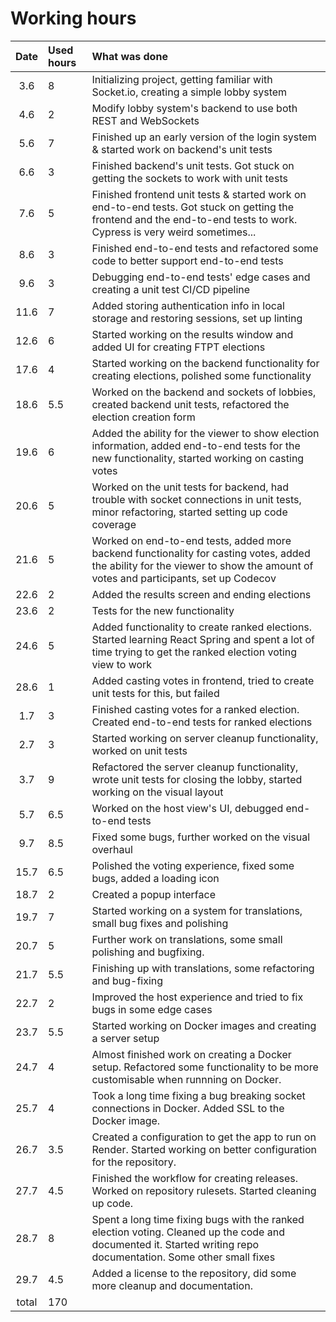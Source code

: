 # Working hours

| Date | Used hours | What was done  |
| :----:|:-----| :-----|
| 3.6 | 8    | Initializing project, getting familiar with Socket.io, creating a simple lobby system |
| 4.6 | 2    | Modify lobby system's backend to use both REST and WebSockets |
| 5.6 | 7    | Finished up an early version of the login system & started work on backend's unit tests |
| 6.6 | 3    | Finished backend's unit tests. Got stuck on getting the sockets to work with unit tests |
| 7.6 | 5    | Finished frontend unit tests & started work on end-to-end tests. Got stuck on getting the frontend and the end-to-end tests to work. Cypress is very weird sometimes... |
| 8.6 | 3    | Finished end-to-end tests and refactored some code to better support end-to-end tests |
| 9.6 | 3    | Debugging end-to-end tests' edge cases and creating a unit test CI/CD pipeline |
| 11.6 | 7   | Added storing authentication info in local storage and restoring sessions, set up linting |
| 12.6 | 6   | Started working on the results window and added UI for creating FTPT elections|
| 17.6 | 4   | Started working on the backend functionality for creating elections, polished some functionality|
| 18.6 | 5.5   | Worked on the backend and sockets of lobbies, created backend unit tests, refactored the election creation form|
| 19.6 | 6  | Added the ability for the viewer to show election information, added end-to-end tests for the new functionality, started working on casting votes|
| 20.6 | 5  | Worked on the unit tests for backend, had trouble with socket connections in unit tests, minor refactoring, started setting up code coverage|
| 21.6 | 5  | Worked on end-to-end tests, added more backend functionality for casting votes, added the ability for the viewer to show the amount of votes and participants, set up Codecov|
| 22.6 | 2  | Added the results screen and ending elections|
| 23.6 | 2  | Tests for the new functionality|
| 24.6 | 5  | Added functionality to create ranked elections. Started learning React Spring and spent a lot of time trying to get the ranked election voting view to work|
| 28.6 | 1  | Added casting votes in frontend, tried to create unit tests for this, but failed|
| 1.7 | 3  | Finished casting votes for a ranked election. Created end-to-end tests for ranked elections|
| 2.7 | 3  | Started working on server cleanup functionality, worked on unit tests|
| 3.7 | 9  | Refactored the server cleanup functionality, wrote unit tests for closing the lobby, started working on the visual layout|
| 5.7 | 6.5  | Worked on the host view's UI, debugged end-to-end tests|
| 9.7 | 8.5  | Fixed some bugs, further worked on the visual overhaul|
| 15.7 | 6.5  | Polished the voting experience, fixed some bugs, added a loading icon|
| 18.7 | 2  | Created a popup interface |
| 19.7 | 7  | Started working on a system for translations, small bug fixes and polishing |
| 20.7 | 5  | Further work on translations, some small polishing and bugfixing. |
| 21.7 | 5.5  | Finishing up with translations, some refactoring and bug-fixing |
| 22.7 | 2  | Improved the host experience and tried to fix bugs in some edge cases |
| 23.7 | 5.5  | Started working on Docker images and creating a server setup |
| 24.7 | 4  | Almost finished work on creating a Docker setup. Refactored some functionality to be more customisable when runnning on Docker. |
| 25.7 | 4  | Took a long time fixing a bug breaking socket connections in Docker. Added SSL to the Docker image. |
| 26.7 | 3.5  | Created a configuration to get the app to run on Render. Started working on better configuration for the repository.|
| 27.7 | 4.5  | Finished the workflow for creating releases. Worked on repository rulesets. Started cleaning up code.|
| 28.7 | 8  | Spent a long time fixing bugs with the ranked election voting. Cleaned up the code and documented it. Started writing repo documentation. Some other small fixes|
| 29.7 | 4.5  | Added a license to the repository, did some more cleanup and documentation.|
| total   | 170  | | 